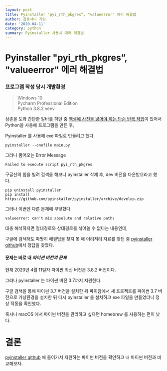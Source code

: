 ```yaml
---
layout: post
title: Pyinstaller "pyi_rth_pkgres”, "valueerror" 에러 해결법
author: 잡동사니 기랸
date: '2020-04-11'
category: python
summary: Pyinstaller 사용시 에러 해결법
---
```


Pyinstaller "pyi_rth_pkgres”, "valueerror" 에러 해결법
===


### 프로그램 작성 당시 개발환경
> Windows 10  
> Pycharm Professional Edition  
> Python 3.8.2 venv

삼촌을 도와 간단한 알바를 하던 중 [엑셀에 사진을 넣어야 하는 단순 반복 작업](https://github.com/kiryanchi/excelphotoautomatic/)이 있어서 Python을 사용해 프로그램을 만든 후,

Pyinstaller 를 사용해 exe 파일로 만들려고 했다.

```
pyinstaller --onefile main.py
```

그러나 뿜어오는 Error Message

```
Failed to execute script pyi_rth_pkgres
```

구글신의 힘을 빌려 검색을 해보니 pyinstaller 삭제 후, dev 버전을 다운받으라고 했다.

```
pip uninstall pyinstaller
pip install https://github.com/pyinstaller/pyinstaller/archive/develop.zip
```

그러나 이번엔 다른 문제에 부딪혔다.

```
valueerror: can't mix absolute and relative paths
```

대충 해석하자면 절대경로와 상대경로를 섞어쓸 수 없다는 내용인데,

구글에 검색해도 마땅히 해결법을 찾지 못 해 이리저리 자료를 찾던 중 [pyinstaller github](https://github.com/pyinstaller/pyinstaller)에서 정답을 찾았다.

#### 문제는 바로 내 **_파이썬 버전의 문제_**

 현재 2020년 4월 11일자 파이썬 최신 버전은 3.8.2 버전이다.

그러나 pyinstaller 는 파이썬 버전 3.7까지 지원한다.

구글 검색을 통해 파이썬 3.7 버전을 설치한 뒤 파이참에서 새 프로젝트를 파이썬 3.7 버전으로 가상환경을 설치한 뒤 다시 pyinstaller 를 설치하고 exe 파일을 만들었더니 정상 작동을 확인했다.

혹시나 macOS 에서 파이썬 버전을 관리하고 싶다면 homebrew 를 사용하는 편이 낫다.

# 결론  
[pyinstaller github](https://github.com/pyinstaller/pyinstaller) 에 들어가서 지원하는 파이썬 버전을 확인하고 내 파이썬 버전과 비교해보자.